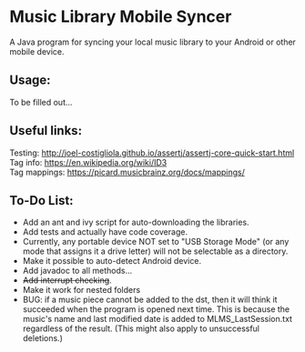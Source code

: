 # Music Library Mobile Syncer
A Java program for syncing your local music library to your Android or other mobile device.

## Usage: <br/>
To be filled out...

## Useful links: <br/>
Testing: http://joel-costigliola.github.io/assertj/assertj-core-quick-start.html <br/>
Tag info: https://en.wikipedia.org/wiki/ID3 <br/>
Tag mappings: https://picard.musicbrainz.org/docs/mappings/ <br/>

## To-Do List: <br/>
- Add an ant and ivy script for auto-downloading the libraries.
- Add tests and actually have code coverage.
- Currently, any portable device NOT set to "USB Storage Mode" (or any mode that assigns it a drive letter) will not be selectable as a directory.
- Make it possible to auto-detect Android device.
- Add javadoc to all methods...
- ~~Add interrupt checking~~.
- Make it work for nested folders
- BUG: if a music piece cannot be added to the dst, then it will think it succeeded when the program is opened next time. This is because the music's name and last modified date is added to MLMS_LastSession.txt regardless of the result. (This might also apply to unsuccessful deletions.)